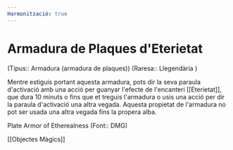 ```yaml
---
Harmonització: true
---
```

# Armadura de Plaques d'Eterietat

(Tipus:: Armadura (armadura de plaques)) (Raresa:: Llegendària )

Mentre estiguis portant aquesta armadura, pots dir la seva paraula d'activació amb una acció per guanyar l'efecte de l'encanteri [[Eterietat]], que dura 10 minuts o fins que et treguis l'armadura o usis una acció per dir la paraula d'activació una altra vegada. Aquesta propietat de l'armadura no pot ser usada una altra vegada fins la propera alba.

Plate Armor of Etherealness (Font:: DMG)

[[Objectes Màgics]]